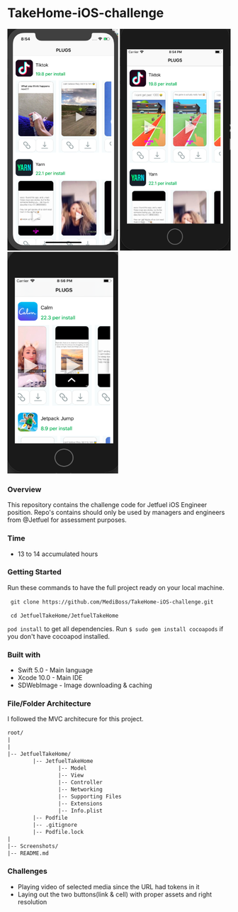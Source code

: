 # TakeHome-iOS-challenge
<img src= "iphone-x.png" width = 250 height = 500></img>
<img src= "iphone-8.png" width = 250 height = 500></img>
<img src= "iphone-5s.png" width = 250 height = 500></img>

### Overview 

This repository contains the challenge code for Jetfuel iOS Engineer position. Repo's contains should only be used by managers and engineers from @Jetfuel for assessment purposes.

### Time

- 13 to 14 accumulated hours

### Getting Started

Run these commands to have the full project ready on your local machine.

`` git clone https://github.com/MediBoss/TakeHome-iOS-challenge.git``

`` cd JetfuelTakeHome/JetfuelTakeHome``

`` pod install `` to get all dependencies. Run `` $ sudo gem install cocoapods `` if you don't have cocoapod installed.

### Built with

* Swift 5.0 - Main language
* Xcode 10.0 - Main IDE
* SDWebImage - Image downloading & caching


### File/Folder Architecture

I followed the MVC architecure for this project. 
```
root/
|
|
|-- JetfuelTakeHome/
        |-- JetfuelTakeHome
                |-- Model              
                |-- View                    
                |-- Controller             
                |-- Networking  
                |-- Supporting Files
                |-- Extensions               
                |-- Info.plist          
        |-- Podfile
        |-- .gitignore
        |-- Podfile.lock  
|
|-- Screenshots/                                                   
|-- README.md                          

```

### Challenges

* Playing video of selected media since the URL had tokens in it
* Laying out the two buttons(link & cell) with proper assets and right resolution
